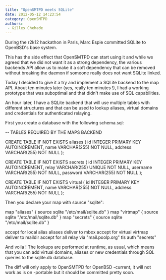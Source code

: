 ```yaml
---
title: "OpenSMTPD meets SQLite"
date: 2012-05-12 14:23:54
category: OpenSMTPD
authors:
 - Gilles Chehade
---
```


During the r2k12 hackathon in Paris, Marc Espie committed SQLite to OpenBSD's base system.

This has the side effect that OpenSMTPD can start using it and while we agreed that we did not want it as a strong dependency, the various backends API allow us to make it a soft dependency that can be removed without breaking the daemon if someone really does not want SQLite linked.

Today I decided to give it a try and implement a SQLite backend to the map API. About ten minutes later (yes, really ten minutes !), I had a working prototype that was suboptimal and that didn't make use of SQL capabilities.

An hour later, I have a SQLite backend that will use multiple tables with different structures and that can be used to lookup aliases, virtual domains and credentials for authenticated relaying.

First you create a database with the following schema.sql:


-- TABLES REQUIRED BY THE MAPS BACKEND

CREATE TABLE IF NOT EXISTS aliases ( id INTEGER PRIMARY KEY AUTOINCREMENT, name VARCHAR(255) NOT NULL, address VARCHAR(255) NOT NULL );

CREATE TABLE IF NOT EXISTS secrets ( id INTEGER PRIMARY KEY AUTOINCREMENT, relay VARCHAR(255) UNIQUE NOT NULL, username VARCHAR(255) NOT NULL, password VARCHAR(255) NOT NULL );

CREATE TABLE IF NOT EXISTS virtual ( id INTEGER PRIMARY KEY AUTOINCREMENT, name VARCHAR(255) NOT NULL, address VARCHAR(255) NOT NULL );

Then you declare your map with source "sqlite":

map "aliases" { source sqlite "/etc/mail/sqlite.db" } map "virtmap" { source sqlite "/etc/mail/sqlite.db" } map "secrets" { source sqlite "/etc/mail/sqlite.db" }

accept for local alias aliases deliver to mbox accept for virtual virtmap deliver to maildir accept for all relay via "mail.poolp.org" tls auth "secrets"

And voila ! The lookups are performed at runtime, as usual, which means that you can add virtual domains, aliases or new credentials through SQL queries to the sqlite.db database.

The diff will only apply to OpenSMTPD for OpenBSD -current, it will not work as is on -portable but it should be committed pretty soon.

